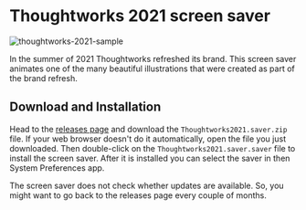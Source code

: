 # Thoughtworks 2021 screen saver

![thoughtworks-2021-sample]()

In the summer of 2021 Thoughtworks refreshed its brand. This screen saver animates one of the many beautiful illustrations that were created as part of the brand refresh.


## Download and Installation

Head to the [releases page](https://github.com/thoughtworks/tw2021-screensaver/releases) and download the `Thoughtworks2021.saver.zip` file. If your web browser doesn't do it automatically, open the file you just downloaded. Then double-click on the `Thoughtworks2021.saver.saver` file to install the screen saver. After it is installed you can select the saver in then System Preferences app. 

The screen saver does not check whether updates are available. So, you might want to go back to the releases page every couple of months.
